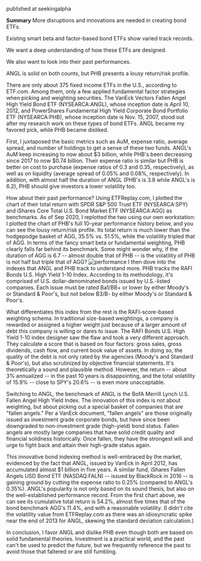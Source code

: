 published at seekingalpha

**Summary**
More disruptions and innovations are needed in creating bond ETFs.

Existing smart beta and factor-based bond ETFs show varied track records.

We want a deep understanding of how these ETFs are designed.

We also want to look into their past performances.

ANGL is solid on both counts, but PHB presents a lousy return/risk profile.

There are only about 375 fixed income ETFs in the U.S., according to ETF.com. Among them, only a few applied fundamental factor strategies when picking and weighting securities. The VanEck Vectors Fallen Angel High Yield Bond ETF (NYSEARCA:ANGL), whose inception date is April 10, 2012, and PowerShares Fundamental High Yield Corporate Bond Portfolio ETF (NYSEARCA:PHB), whose inception date is Nov. 15, 2007, stood out after my research work on these types of bond ETFs. ANGL became my favored pick, while PHB became disliked.

First, I juxtaposed the basic metrics such as AuM, expense ratio, average spread, and number of holdings to get a sense of these two funds.
ANGL's AuM keep increasing to now about $3 billion, while PHB's been decreasing since 2017 to now $0.74 billion. Their expense ratio is similar but PHB is better on cost to purchase (expense ratios of 0.3 and 0.35, respectively), as well as on liquidity (average spread of 0.05% and 0.08%, respectively). In addition, with almost half the duration of ANGL (PHB's is 3.8 while ANGL's is 6.2), PHB should give investors a lower volatility too.

How about their past performance? Using ETFReplay.com, I plotted the chart of their total return with SPDR S&P 500 Trust ETF (NYSEARCA:SPY) and iShares Core Total U.S. Bond Market ETF (NYSEARCA:AGG) as benchmarks.
As of Sep 2020, I replotted the two using our own workstation:
I plotted the chart of PHB's full 10-year performance history below, and you can see the lousy return/risk profile. Its total return is much lower than the hodgepodge basket of AGG, 35.5% vs. 51.5%, while the volatility tripled that of AGG. In terms of the fancy smart beta or fundamental weighting, PHB clearly falls far behind its benchmark. Some might wonder why, if the duration of AGG is 6.7 -- almost double that of PHB -- is the volatility of PHB is not half but triple that of AGG?
![performance](https://github.com/znaixian/Research/blob/master/Contemporary/pic/ANGL%20and%20PHB.png)
I then dove into the indexes that ANGL and PHB track to understand more. 
PHB tracks the RAFI Bonds U.S. High Yield 1-10 Index. According to its methodology, it's comprised of U.S. dollar-denominated bonds issued by U.S.-listed companies. Each issue must be rated Ba1/BB+ or lower by either Moody's or Standard & Poor's, but not below B3/B- by either Moody's or Standard & Poor's.

What differentiates this index from the rest is the RAFI-score-based weighting schema. In traditional size-based weightings, a company is rewarded or assigned a higher weight just because of a larger amount of debt this company is willing or dares to issue. The RAFI Bonds U.S. High Yield 1-10 index designer saw the flaw and took a very different approach. They calculate a score that is based on four factors: gross sales, gross dividends, cash flow, and current book value of assets. In doing so, the quality of the debt is not only rated by the agencies (Moody's and Standard & Poor's), but also scrutinized by objective financial statements. It's theoretically a sound and plausible method. However, the return -- about 3% annualized -- in the past 10 years is disappointing, and the total volatility of 15.9% -- close to SPY's 20.6% -- is even more unacceptable.


Switching to ANGL, the benchmark of ANGL is the BofA Merrill Lynch U.S. Fallen Angel High Yield Index. 
The innovation of this index is not about weighting, but about picking out a special basket of companies that are "fallen angels." 
Per a VanEck document, "fallen angels" are those originally issued as investment grade corporate bonds, but have since been downgraded to non-investment grade (high-yield) bond status. 
Fallen angels are mostly large companies that have solid credit quality and financial solidness historically. Once fallen, they have the strongest will and urge to fight back and attain their high-grade status again.

This innovative bond indexing method is well-embraced by the market, evidenced by the fact that ANGL, issued by VanEck in April 2012, has accumulated almost $1 billion in five years. A similar fund, iShares Fallen Angels USD Bond ETF (NASDAQ:FALN) -- issued by BlackRock in 2016 -- is gaining ground by cutting the expense ratio to 0.25% (compared to ANGL's 0.35%). ANGL's popularity is not only based on its sound thesis, but also on the well-established performance record. From the first chart above, we can see its cumulative total return is 54.2%, almost five times that of the bond benchmark AGG's 11.4%, and with a reasonable volatility. (I didn't cite the volatility value from ETFReplay.com as there was an idiosyncratic spike near the end of 2013 for ANGL, skewing the standard deviation calculation.)

In conclusion, I favor ANGL and dislike PHB even though both are based on solid fundamental theories. Investment is a practical world, and the past can't be used to predict the future, but we frequently reference the past to avoid those that faltered or are still fumbling.
